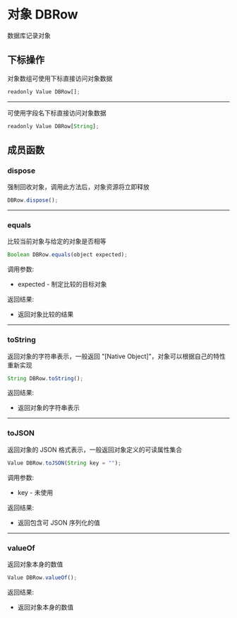 # 对象 DBRow
数据库记录对象

## 下标操作
        
对象数组可使用下标直接访问对象数据
```JavaScript
readonly Value DBRow[];
```

--------------------------
可使用字段名下标直接访问对象数据
```JavaScript
readonly Value DBRow[String];
```

## 成员函数
        
### dispose
强制回收对象，调用此方法后，对象资源将立即释放
```JavaScript
DBRow.dispose();
```

--------------------------
### equals
比较当前对象与给定的对象是否相等
```JavaScript
Boolean DBRow.equals(object expected);
```

调用参数:
* expected - 制定比较的目标对象

返回结果:
* 返回对象比较的结果

--------------------------
### toString
返回对象的字符串表示，一般返回 "[Native Object]"，对象可以根据自己的特性重新实现
```JavaScript
String DBRow.toString();
```

返回结果:
* 返回对象的字符串表示

--------------------------
### toJSON
返回对象的 JSON 格式表示，一般返回对象定义的可读属性集合
```JavaScript
Value DBRow.toJSON(String key = "");
```

调用参数:
* key - 未使用

返回结果:
* 返回包含可 JSON 序列化的值

--------------------------
### valueOf
返回对象本身的数值
```JavaScript
Value DBRow.valueOf();
```

返回结果:
* 返回对象本身的数值

